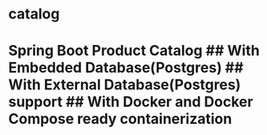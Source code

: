 # catalog
# Spring Boot Product Catalog  ## With Embedded Database(Postgres)  ## With External Database(Postgres) support ## With Docker and Docker Compose ready containerization
